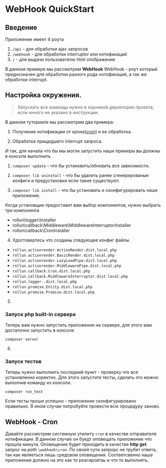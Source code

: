 # WebHook QuickStart 

## Введение

Приложение имеет 4 роута 

1) `/api` - для обработки ajax запросов
2) `/webhook` - для обработки interruptor или нотификаций
3) `/` - для выдачи пользователю html отображения

В данном примере мы рассмотрим **WebHook**
WebHook - роут который преднозначен для обработки разного рода нотофикаций, а так же обработки interrupt.

## Настройка окружения.

> Запускать все команды нужно в корневой дериктории проекта, если инного не указано в инструкции.

В данном туториале мы рассмотрим два примера:

1) Получение нотификации от крона([cron]()) и ее обработка.

2) Обработка прищедшего interrupt запроса.

И так, для начала что бы мы могли запустить наши примеры вы должны в консоле выполнить

1) `composer update` - что бы установить/обновить все зависимости.

2) `composer lib uninstall` - что бы удалить ранее сгенерированые конфиги и предустановки если такие существуют.

3) `composer lib install` - что бы установить и сконфигурировать наше приложение.

Когда установщик предоставит вам выбор компонентов, нужно выбрать три компонента  

* rollun\logger\Installer  
* rollun\callback\Middleware\MiddlewareInterruptorInstaller  
* rollun\callback\CronInstaller  

4) Удостовертесь что созданы следующее конфиг файлы.

* `rollun.actionrender.ActionRender.dist.local.php`
* `rollun.actionrender.BasicRender.dist.local.php`
* `rollun.actionrender.LazyLoadPipe.dist.local.php`
* `rollun.actionrender.MiddlewarePipe.dist.local.php`
* `rollun.callback.Cron.dist.local.php`
* `rollun.callback.MiddlewareInterruptor.dist.local.php`
* `rollun.logger..dist.local.php`
* `rollun.promise.Entity.dist.local.php`
* `rollun.promise.Promise.dist.local.php`


5)

### Запуск php built-in сервера 
Теперь вам нужно запустить приложение на сервере, для этого вам достаточно запустить в консоле

`composer server` 

6) 

### Запуск тестов

Теперь нужно выполнить последний пункт - проверку что все установленно коректно.
Для этого запустите тесты, сделать это можно выполнив команду из консоли.

`composer run_test`

Если тесты проши успешно - приложение сконфигурировано правильно. В ином случае попробуйте провести всю процедуру заново.

## WebHook - Cron
 
Давайте рассмотрим системную утилиту `cron` в качестве отправителя нотификации. 
В данном случае он буедт оповещать приложение что прошла минута. 
Оповещение будет приходить в качестве **http get** запрос на *path* `\webhook\cron`. 
По своей сути запрорс не трубет ответа, так как являеться лишь средсвом оповещения.
Соответсвенно наше приложение должно на это как то реагировтаь и что то выполнять. 

